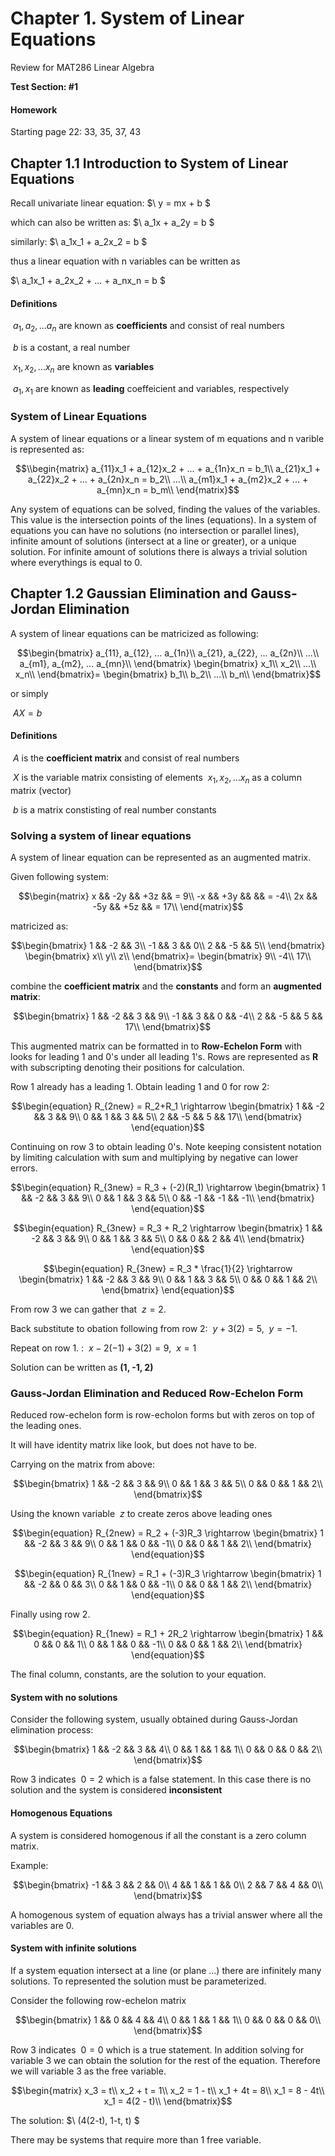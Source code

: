 # Chapter 1. System of Linear Equations

Review for MAT286 Linear Algebra 

**Test Section: #1**

#### Homework

Starting page 22: 33, 35, 37, 43


## Chapter 1.1 Introduction to System of Linear Equations

Recall univariate linear equation: $\ y = mx + b $

which can also be written as: $\ a_1x + a_2y = b $

similarly: $\ a_1x_1 + a_2x_2 = b $

thus a linear equation with n variables can be written as

$\ a_1x_1 + a_2x_2 + ... + a_nx_n = b $

#### Definitions
$\ a_1, a_2,... a_n$ are known as **coefficients** and consist of real numbers

$\ b$ is a costant, a real number

$\ x_1, x_2,... x_n$ are known as **variables**

$\ a_1, x_1$ are known as **leading** coeffeicient and variables, respectively

### System of Linear Equations

A system of linear equations or a linear system of m equations and n varible is represented as:

$$\\begin{matrix}
a_{11}x_1 + a_{12}x_2 + ... + a_{1n}x_n = b_1\\
a_{21}x_1 + a_{22}x_2 + ... + a_{2n}x_n = b_2\\
...\\
a_{m1}x_1 + a_{m2}x_2 + ... + a_{mn}x_n = b_m\\
\end{matrix}$$

Any system of equations can be solved, finding the values of the variables. This value is the intersection points  of the lines (equations). In a system of equations you can have no solutions (no intersection or parallel lines), infinite amount of solutions (intersect at a line or greater), or a unique solution. For infinite amount of solutions there is always a trivial solution where everythings is equal to 0. 

## Chapter 1.2 Gaussian Elimination and Gauss-Jordan Elimination

A system of linear equations can be matricized as following:

$$\begin{bmatrix}
a_{11}, a_{12}, ... a_{1n}\\
a_{21}, a_{22}, ... a_{2n}\\
...\\
a_{m1}, a_{m2}, ... a_{mn}\\
\end{bmatrix}
\begin{bmatrix}
x_1\\
x_2\\
...\\
x_n\\
\end{bmatrix}=
\begin{bmatrix}
b_1\\
b_2\\
...\\
b_n\\
\end{bmatrix}$$

or simply

$\ AX = b$

#### Definitions
$\ A$ is the **coefficient matrix** and consist of real numbers

$\ X$ is the variable matrix consisting of elements $\ x_1, x_2,... x_n$ as a column matrix (vector)

$\ b$ is a matrix constisting of real number constants

### Solving a system of linear equations

A system of linear equation can be represented as an augmented matrix.

Given following system:

$$\begin{matrix}
x && -2y && +3z && = 9\\
-x && +3y && && = -4\\
2x && -5y && +5z && = 17\\
\end{matrix}$$

matricized as:

$$\begin{bmatrix}
1 && -2 && 3\\
-1 && 3 && 0\\
2 && -5 && 5\\
\end{bmatrix}
\begin{bmatrix}
x\\
y\\
z\\
\end{bmatrix}=
\begin{bmatrix}
9\\
-4\\
17\\
\end{bmatrix}$$

combine the **coefficient matrix** and the **constants** and form an **augmented matrix**:

$$\begin{bmatrix}
1 && -2 && 3 && 9\\
-1 && 3 && 0 && -4\\
2 && -5 && 5 && 17\\
\end{bmatrix}$$

This augmented matrix can be formatted in to **Row-Echelon Form** with looks for leading 1 and 0's under all leading 1's.
Rows are represented as **R** with subscripting denoting their positions for calculation.

Row 1 already has a leading 1. Obtain leading 1 and 0 for row 2:

$$\begin{equation} R_{2new} = R_2+R_1 \rightarrow 
\begin{bmatrix}
1 && -2 && 3 && 9\\
0 && 1 && 3 && 5\\
2 && -5 && 5 && 17\\
\end{bmatrix}
\end{equation}$$

Continuing on row 3 to obtain leading 0's. Note keeping consistent notation by limiting calculation with sum and multiplying by negative can lower errors. 

$$\begin{equation} R_{3new} = R_3 + (-2)(R_1) \rightarrow 
\begin{bmatrix}
1 && -2 && 3 && 9\\
0 && 1 && 3 && 5\\
0 && -1 && -1 && -1\\
\end{bmatrix}
\end{equation}$$

$$\begin{equation} R_{3new} = R_3 + R_2 \rightarrow 
\begin{bmatrix}
1 && -2 && 3 && 9\\
0 && 1 && 3 && 5\\
0 && 0 && 2 && 4\\
\end{bmatrix}
\end{equation}$$

$$\begin{equation} R_{3new} = R_3 * \frac{1}{2} \rightarrow 
\begin{bmatrix}
1 && -2 && 3 && 9\\
0 && 1 && 3 && 5\\
0 && 0 && 1 && 2\\
\end{bmatrix}
\end{equation}$$

From row 3 we can gather that $\ z = 2$.

Back substitute to obation following from row 2: $\ y + 3(2) = 5$, $\ y = -1$.

Repeat on row 1. : $\ x -2(-1) + 3(2) = 9$, $\ x = 1$

Solution can be written as **(1, -1, 2)**


### Gauss-Jordan Elimination and Reduced Row-Echelon Form

Reduced row-echelon form is row-echolon forms but with zeros on top of the leading ones. 

It will have identity matrix like look, but does not have to be.

Carrying on the matrix from above:

$$\begin{bmatrix}
1 && -2 && 3 && 9\\
0 && 1 && 3 && 5\\
0 && 0 && 1 && 2\\
\end{bmatrix}$$

Using the known variable $\ z$ to create zeros above leading ones

$$\begin{equation} R_{2new} = R_2 + (-3)R_3 \rightarrow 
\begin{bmatrix}
1 && -2 && 3 && 9\\
0 && 1 && 0 && -1\\
0 && 0 && 1 && 2\\
\end{bmatrix}
\end{equation}$$

$$\begin{equation} R_{1new} = R_1 + (-3)R_3 \rightarrow 
\begin{bmatrix}
1 && -2 && 0 && 3\\
0 && 1 && 0 && -1\\
0 && 0 && 1 && 2\\
\end{bmatrix}
\end{equation}$$

Finally using row 2.

$$\begin{equation} R_{1new} = R_1 + 2R_2 \rightarrow 
\begin{bmatrix}
1 && 0 && 0 && 1\\
0 && 1 && 0 && -1\\
0 && 0 && 1 && 2\\
\end{bmatrix}
\end{equation}$$

The final column, constants, are the solution to your equation.

#### System with no solutions
Consider the following system, usually obtained during Gauss-Jordan elimination process:

$$\begin{bmatrix}
1 && -2 && 3 && 4\\
0 && 1 && 1 && 1\\
0 && 0 && 0 && 2\\
\end{bmatrix}$$

Row 3 indicates $\ 0 = 2$ which is a false statement. In this case there is no solution and the system is considered **inconsistent**

#### Homogenous Equations 
A system is considered homogenous if all the constant is a zero column matrix.

Example:

$$\begin{bmatrix}
-1 && 3 && 2 && 0\\
4 && 1 && 1 && 0\\
2 && 7 && 4 && 0\\
\end{bmatrix}$$

A homogenous system of equation always has a trivial answer where all the variables are 0. 

#### System with infinite solutions
If a system equation intersect at a line (or plane ...) there are infinitely many solutions. To represented the solution must be parameterized.

Consider the following row-echelon matrix

$$\begin{bmatrix}
1 && 0 && 4 && 4\\
0 && 1 && 1 && 1\\
0 && 0 && 0 && 0\\
\end{bmatrix}$$

Row 3 indicates $\ 0 = 0$ which is a true statement. In addition solving for variable 3 we can obtain the solution for the rest of the equation. Therefore we will variable 3 as the free variable.

$$\begin{matrix}
x_3 = t\\
x_2 + t = 1\\
x_2 = 1 - t\\
x_1 + 4t = 8\\
x_1 = 8 - 4t\\
x_1 = 4(2 - t)\\
\end{bmatrix}$$

The solution: $\ (4(2-t), 1-t, t) $

There may be systems that require more than 1 free variable. 




